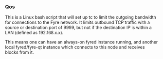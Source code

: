 ### Qos ###

This is a Linux bash script that will set up tc to limit the outgoing bandwidth for connections to the Fyre network. It limits outbound TCP traffic with a source or destination port of 9999, but not if the destination IP is within a LAN (defined as 192.168.x.x).

This means one can have an always-on fyred instance running, and another local fyred/fyre-qt instance which connects to this node and receives blocks from it.
